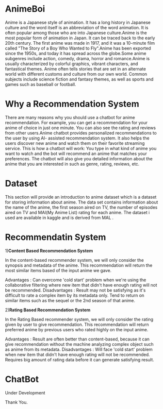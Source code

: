 # AnimeBoi
Anime is a Japanese style of animation. It has a long history in Japanese culture and the word itself is an abbreviation of the word animation. It is often popular among those who are into Japanese culture.Anime is the most popular form of animation in Japan. It can be traced back to the early 20th century. The first anime was made in 1917, and it was a 10-minute film called "The Story of a Boy Who Wanted to Fly".Anime has been exported since the 1950s, and today it has spread across the globe.Some anime subgenres include action, comedy, drama, horror and romance.Anime is usually characterized by colorful graphics, vibrant characters, and fantastical themes. Anime often tells stories that are set in an alternate world with different customs and culture from our own world. Common subjects include science fiction and fantasy themes, as well as sports and games such as baseball or football.


# Why a Recommendation System
There are many reasons why you should use a chatbot for anime recommendation. For example, you can get a recommendation for your anime of choice in just one minute. You can also see the rating and reviews from other users.Anime chatbot provides personalized recommendations to the user by using AI- assisted recommendation system. It also helps the users discover new anime and watch them on their favorite streaming service.
This is how a chatbot will work:
You type in what kind of anime you want to watch and the bot will recommend an anime that matches your preferences.
The chatbot will also give you detailed information about the anime that you are interested in such as genre, rating, reviews, etc.


# Dataset
This section will provide an introduction to anime dataset which is a dataset for storing information about anime. The data set contains information about the name of the anime, the first season aired on TV, the number of episodes aired on TV and MAl(My Anime List) rating for each anime.
The dataset i used are available in kaggle and is derived from MAL . 

# Recommendatin System
1)**Content Based Recommendation System**

In the content-based recommender system, we will only consider the synopsis and metadata of the anime. This recommendation will return the most similar items based of the input anime we gave.

Advantages :
Can overcome 'cold start' problem when we're using the collaborative filtering where new item that didn't have enough rating will not be recommended.
Disadvantages :
Result may not be satisfying as it's difficult to rate a complex item by its metadata only.
Tend to return on similar items such as the sequel or the 2nd season of that anime.

2)**Rating Based Recommendation System**

In the Rating Based recommender system, we will only consider the rating given by user to give recommendation. This recommendation will return preferred anime by previous users who rated highly on the input anime.

Advantages :
Result are often better than content-based, because it can give recommendation without the machine analyzing complex object such as anime from its metadata.
Disadvantages :
Will face 'cold start' problem when new item that didn't have enough rating will not be recommended.
Requires big amount of rating data before it can generate satisfying result.

# ChatBot 
Under Development


Thank You.
